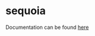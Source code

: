 # sequoia

Documentation can be found
[here](https://htmlpreview.github.io/?https://github.com/ojrosten/sequoia/tree/master/Documentation/html/index.html)
